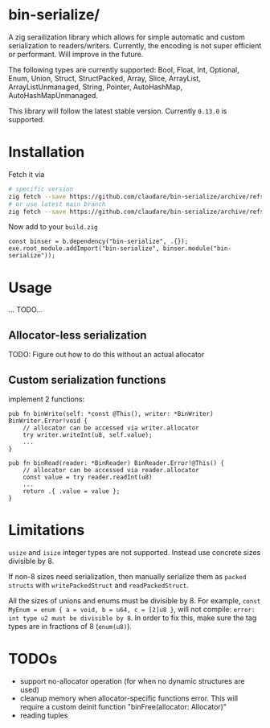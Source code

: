 # bin-serialize/

A zig serailization library which allows for simple automatic and custom serialization to readers/writers. Currently, the encoding is not super efficient or performant. Will improve in the future.

The following types are currently supported: Bool, Float, Int, Optional, Enum, Union, Struct, StructPacked, Array, Slice, ArrayList, ArrayListUnmanaged, String, Pointer, AutoHashMap, AutoHashMapUnmanaged.

This library will follow the latest stable version. Currently `0.13.0` is supported.

# Installation

Fetch it via

```bash
# specific version
zig fetch --save https://github.com/claudare/bin-serialize/archive/refs/tags/{VERSION_TAG}.tar.gz
# or use latest main branch
zig fetch --save https://github.com/claudare/bin-serialize/archive/refs/heads/main.tar.gz
```

Now add to your `build.zig`

```zig
const binser = b.dependency("bin-serialize", .{});
exe.root_module.addImport("bin-serialize", binser.module("bin-serialize"));
```

# Usage

... TODO...

## Allocator-less serialization

TODO: Figure out how to do this without an actual allocator

## Custom serialization functions

implement 2 functions:
```zig
pub fn binWrite(self: *const @This(), writer: *BinWriter) BinWriter.Error!void {
    // allocator can be accessed via writer.allocator
    try writer.writeInt(u8, self.value);
    ...
}

pub fn binRead(reader: *BinReader) BinReader.Error!@This() {
    // allocator can be accessed via reader.allocator
    const value = try reader.readInt(u8)
    ...
    return .{ .value = value };
}
```

# Limitations

`usize` and `isize` integer types are not supported. Instead use concrete sizes divisible by 8.

If non-8 sizes need serialization, then manually serialize them as `packed structs` with `writePackedStruct` and `readPackedStruct`.

All the sizes of unions and enums must be divisible by 8. For example, `const MyEnum = enum { a = void, b = u64, c = [2]u8 }`, will not compile: `error: int type u2 must be divisible by 8`. In order to fix this, make sure the tag types are in fractions of 8 (`enum(u8)`).

<!-- # ideas
[] continious writer/reader. Provide a union to reader or writer and it would serialize events into a steam. Really good for one-way messaging protocols.
[] continious rpc. Provide reader and writer on Client and Server. Provide enum for both exgress (Server to Client) and ingress (Client to Server). Good for realtime applications. -->

# TODOs
 - support no-allocator operation (for when no dynamic structures are used)
 - cleanup memory when allocator-specific functions error. This will require a custom deinit function "binFree(allocator: Allocator)"
 - reading tuples
